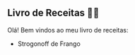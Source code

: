 ## Livro de Receitas :man_cook:

Olá! Bem vindos ao meu livro de receitas:

- Strogonoff de Frango

